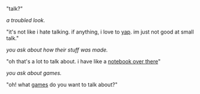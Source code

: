 "talk?"

*a troubled look.*

"it's not like i hate talking. if anything, i love to [yap](../yap). im just not good at small talk."

*you ask about how their stuff was made.*

"oh that's a lot to talk about. i have like a [notebook over there](../tech)"

*you ask about games.*

"oh! what [games](../gamedev) do you want to talk about?"


